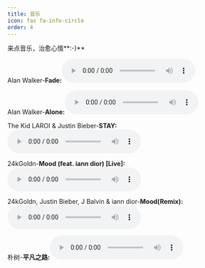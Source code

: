 ```yaml
---
title: 音乐
icon: fas fa-info-circle
order: 4
---
```


来点音乐，治愈心情**:-)**

Alan Walker-**Fade:**<audio src="/assets/music/Faded.mp3" controls="controls" loop="loop" preload="meta"></audio> 

Alan Walker-**Alone:**<audio src="/assets/music/Alone.mp3" controls="controls" loop="loop" preload="meta"></audio>

The Kid LAROI & Justin Bieber-**STAY:**<audio src="/assets/music/STAY.mp3" controls="controls" loop="loop" preload="meta"></audio>

24kGoldn-**Mood (feat. iann dior) [Live]:**<audio src="/assets/music/Mood.mp3" controls="controls" loop="loop" preload="meta"></audio>

24kGoldn, Justin Bieber, J Balvin & iann dior-**Mood(Remix):**<audio src="/assets/music/MoodRemix.mp3" controls="controls" loop="loop" preload="meta"></audio>

朴树-**平凡之路:**<audio src="/assets/music/平凡之路.mp3" controls="controls" loop="loop" preload="meta"></audio>
